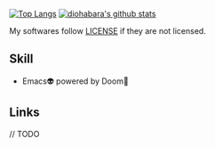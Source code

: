 [![Top Langs](https://github-readme-stats.vercel.app/api/top-langs/?username=diohabara)](https://github.com/anuraghazra/github-readme-stats)
[![diohabara's github stats](https://github-readme-stats.vercel.app/api?username=diohabara)](https://github.com/anuraghazra/github-readme-stats)

My softwares follow [LICENSE](https://github.com/diohabara/diohabara/blob/master/LICENSE) if they are not licensed.

## Skill

- Emacs:alien: powered by Doom:japanese_goblin:

## Links

// TODO
